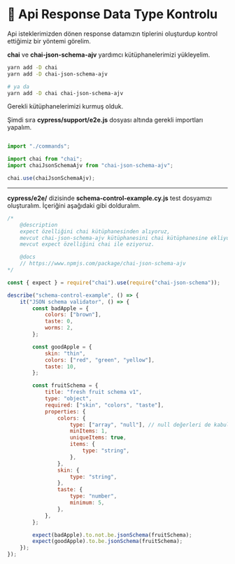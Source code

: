 # 🦆 Api Response Data Type Kontrolu

Api isteklerimizden dönen response datamızın tiplerini oluşturdup kontrol ettiğimiz bir yöntemi görelim.



**chai** ve **chai-json-schema-ajv** yardımcı kütüphanelerimizi yükleyelim.

```bash
yarn add -D chai 
yarn add -D chai-json-schema-ajv 

# ya da 
yarn add -D chai chai-json-schema-ajv 
```

Gerekli kütüphanelerimizi kurmuş olduk. &#x20;

Şimdi sıra **cypress/support/e2e.js** dosyası altında gerekli importları yapalım.

```javascript

import "./commands";

import chai from "chai";
import chaiJsonSchemaAjv from "chai-json-schema-ajv";

chai.use(chaiJsonSchemaAjv);
```

****

**cypress/e2e/** dizisinde **schema-control-example.cy.js** test dosyamızı oluşturalım. İçeriğini aşağıdaki gibi dolduralım.



```javascript
/*
    @description
    expect özelliğini chai kütüphanesinden alıyoruz,
    mevcut chai-json-schema-ajv kütüphanesini chai kütüphanesine ekliyoruz,
    mevcut expect özelliğini chai ile eziyoruz.

    @docs
    // https://www.npmjs.com/package/chai-json-schema-ajv
*/

const { expect } = require("chai").use(require("chai-json-schema"));

describe("schema-control-example", () => {
	it("JSON schema validator", () => {
		const badApple = {
			colors: ["brown"],
			taste: 0,
			worms: 2,
		};

		const goodApple = {
			skin: "thin",
			colors: ["red", "green", "yellow"],
			taste: 10,
		};

		const fruitSchema = {
			title: "fresh fruit schema v1",
			type: "object",
			required: ["skin", "colors", "taste"],
			properties: {
				colors: {
					type: ["array", "null"], // null değerleri de kabul eder
					minItems: 1,
					uniqueItems: true,
					items: {
						type: "string",
					},
				},
				skin: {
					type: "string",
				},
				taste: {
					type: "number",
					minimum: 5,
				},
			},
		};

		expect(badApple).to.not.be.jsonSchema(fruitSchema);
		expect(goodApple).to.be.jsonSchema(fruitSchema);
	});
});

```
